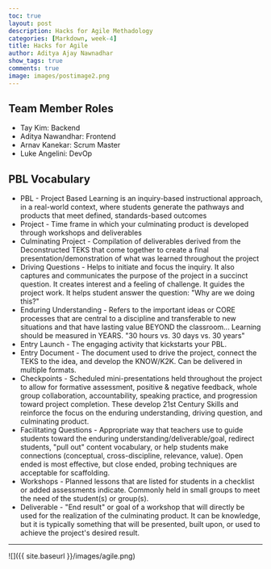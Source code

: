 ```yaml
---
toc: true
layout: post
description: Hacks for Agile Methadology
categories: [Markdown, week-4]
title: Hacks for Agile
author: Aditya Ajay Nawnadhar
show_tags: true
comments: true
image: images/postimage2.png
---
```


## Team Member Roles
- Tay Kim: Backend
- Aditya Nawandhar: Frontend
- Arnav Kanekar: Scrum Master
- Luke Angelini: DevOp

## PBL Vocabulary
- PBL - Project Based Learning is an inquiry-based instructional approach, in a real-world context, where students generate the pathways and products that meet defined, standards-based outcomes
- Project - Time frame in which your culminating product is developed through workshops and deliverables
- Culminating Project - Compilation of deliverables derived from the Deconstructed TEKS that come together to create a final presentation/demonstration of what was learned throughout the project
- Driving Questions - Helps to initiate and focus the inquiry. It also captures and communicates the purpose of the project in a succinct question. It creates interest and a feeling of challenge. It guides the project work. It helps student answer the question: "Why are we doing this?"
- Enduring Understanding - Refers to the important ideas or CORE processes that are central to a discipline and transferable to new situations and that have lasting value BEYOND the classroom... Learning should be measured in YEARS.
"30 hours vs. 30 days vs. 30 years"
- Entry Launch - The engaging activity that kickstarts your PBL.
- Entry Document - The document used to drive the project, connect the TEKS to the idea, and develop the KNOW/K2K. Can be delivered in multiple formats.
- Checkpoints - Scheduled mini-presentations held throughout the project to allow for formative assessment, positive & negative feedback, whole group collaboration, accountability, speaking practice, and progression toward project completion. These develop 21st Century Skills and reinforce the focus on the enduring understanding, driving question, and culminating product.
- Facilitating Questions - Appropriate way that teachers use to guide students toward the enduring understanding/deliverable/goal, redirect students, "pull out" content vocabulary, or help students make connections (conceptual, cross-discipline, relevance, value). Open ended is most effective, but close ended, probing techniques are acceptable for scaffolding.
- Workshops - Planned lessons that are listed for students in a checklist or added assessments indicate. Commonly held in small groups to meet the need of the student(s) or group(s).
- Deliverable - "End result" or goal of a workshop that will directly be used for the realization of the culminating product. It can be knowledge, but it is typically something that will be presented, built upon, or used to achieve the project's desired result.


----


![]({{ site.baseurl }}/images/agile.png)